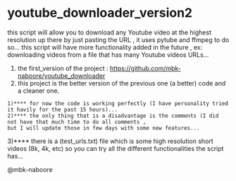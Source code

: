 # youtube_downloader_version2
  this script will allow you to download any Youtube video at the highest resolution up there by just pasting the URL , it uses pytube and ffmpeg to do so...
  this script will have more functionality added in the future , ex: downloading videos from a file that has many Youtube videos URLs...


  1) the first_version of the project : https://github.com/mbk-naboore/youtube_downloader
  2) this project is the better version of the previous one (a better) code and a cleaner one.
  
  
    1)**** for now the code is working perfectly (I have personality tried it havily for the past 15 hours)...
    2)**** the only thing that is a disadvantage is the comments (I did not have that much time to do all comments ,
    but I will update those in few days with some new features...
  
  3)**** there is a (test_urls.txt) file which is some high resolution short videos (8k, 4k, etc) so you can try all the different functionalities the script has...
  
  
  
  @mbk-naboore
  
